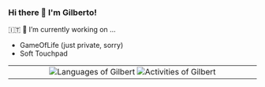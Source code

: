 ### Hi there 👋 I'm Gilberto!
🇮🇹
🔭 I’m currently working on ...
- GameOfLife (just private, sorry)
- Soft Touchpad

<table>
  <tr> 
    <td valign="bottom" width="50%">
      <div align="center">
        <img src="https://github-readme-stats.vercel.app/api/top-langs/?username=gilbertrec&layout=compact&theme=darcula&hide=HTML&show_icons=true" alt="Languages of Gilbert" />
        <img src="https://github-readme-stats.vercel.app/api?username=gilbertrec&hide=issues&theme=darcula&show_icons=true" alt="Activities of Gilbert"/>
      </div>
    </td>
    
  </tr>
</table><!--
**gilbertrec/gilbertrec** is a ✨ _special_ ✨ repository because its `README.md` (this file) appears on your GitHub profile.

Here are some ideas to get you started:

- 🔭 I’m currently working on ...
- 🌱 I’m currently learning ...
- 👯 I’m looking to collaborate on ...
- 🤔 I’m looking for help with ...
- 💬 Ask me about ...
- 📫 How to reach me: ...
- 😄 Pronouns: ...
- ⚡ Fun fact: ...
-->
